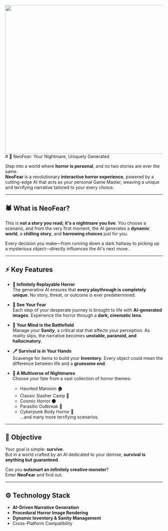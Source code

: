 <div align="center">
<img width="1200" height="475" alt="GHBanner" src="https://cdn.discordapp.com/attachments/808687847150059561/1406634019197554688/ChatGPT_Image_Jul_28_2025_08_04_07_PM.png?ex=68a32d84&is=68a1dc04&hm=316057194df93ab5d875e2857149fbb0ae427019f7660150f1c2ee3d06af055a&" />
</div>
# 👻 NeoFear: Your Nightmare, Uniquely Generated

Step into a world where **horror is personal**, and no two stories are ever the same.  
**NeoFear** is a revolutionary **interactive horror experience**, powered by a cutting-edge AI that acts as your personal Game Master, weaving a unique and terrifying narrative tailored to your every choice.  

---

## 🕷️ What is NeoFear?

This is **not a story you read; it's a nightmare you live**. You choose a scenario, and from the very first moment, the AI generates a **dynamic world**, a **chilling story**, and **harrowing choices** just for you.  

Every decision you make—from running down a dark hallway to picking up a mysterious object—directly influences the AI's next move.  

---

## ⚡ Key Features

- **🎲 Infinitely Replayable Horror**  
  The generative AI ensures that **every playthrough is completely unique**. No story, threat, or outcome is ever predetermined.  

- **🖤 See Your Fear**  
  Each step of your desperate journey is brought to life with **AI-generated images**. Experience the horror through a **dark, cinematic lens**.  

- **🧠 Your Mind is the Battlefield**  
  Manage your **Sanity**, a critical stat that affects your perception. As reality slips, the narrative becomes **unstable, paranoid, and hallucinatory**.  

- **🗡️ Survival is in Your Hands**  
  Scavenge for items to build your **Inventory**. Every object could mean the difference between life and a **gruesome end**.  

- **🌌 A Multiverse of Nightmares**  
  Choose your fate from a vast collection of horror themes:  
  - Haunted Mansion 🏚️  
  - Classic Slasher Camp 🔪  
  - Cosmic Horror 🌑  
  - Parasitic Outbreak 🦠  
  - Cyberpunk Body Horror 🌃  
  ...and many more terrifying scenarios.  

---

## 🎯 Objective

Your goal is simple: **survive**.  
But in a world crafted by an AI dedicated to your demise, **survival is anything but guaranteed**.  

Can you **outsmart an infinitely creative monster**?  
Enter **NeoFear** and find out.  

---

## ⚙️ Technology Stack

- **AI-Driven Narrative Generation**  
- **Procedural Horror Image Rendering**  
- **Dynamic Inventory & Sanity Management**  
- Cross-Platform Compatibility  
